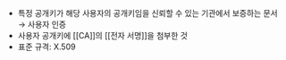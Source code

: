 - 특정 공개키가 해당 사용자의 공개키임을 신뢰할 수 있는 기관에서 보증하는 문서 → 사용자 인증
- 사용자 공개키에 [[CA]]의 [[전자 서명]]을 첨부한 것
- 표준 규격: X.509